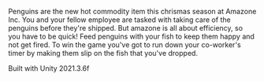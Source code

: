 Penguins are the new hot commodity item this chrismas season at Amazone Inc. You and your fellow employee are tasked with taking care of the penguins before they're shipped. But amazone is all about efficiency, so you have to be quick! Feed penguins with your fish to keep them happy and not get fired. To win the game you've got to run down your co-worker's timer by making them slip on the fish that you've dropped. 

Built with Unity 2021.3.6f